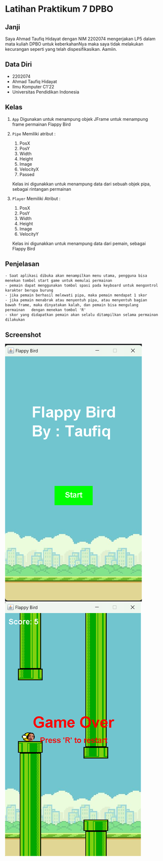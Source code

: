 # Latihan Praktikum 7 DPBO

## Janji

Saya Ahmad Taufiq Hidayat dengan NIM 2202074 mengerjakan LP5
dalam mata kuliah DPBO untuk keberkahanNya maka saya tidak
melakukan kecurangan seperti yang telah dispesifikasikan. Aamiin.

## Data Diri

- 2202074
- Ahmad Taufiq Hidayat
- Ilmu Komputer C1'22
- Universitas Pendidikan Indonesia

## Kelas

1. `App`
   Digunakan untuk menampung objek JFrame untuk menampung frame permainan Flappy Bird

2. `Pipe`
   Memiliki atribut :

   1. PosX
   2. PosY
   3. Width
   4. Height
   5. Image
   6. VelocityX
   7. Passed

   Kelas ini digunakkan untuk menampung data dari sebuah objek pipa, sebagai rintangan permainan

3. `Player`
   Memiliki Atribut :

   1. PosX
   2. PosY
   3. Width
   4. Height
   5. Image
   6. VelocityY

   Kelas ini digunakkan untuk menampung data dari pemain, sebagai Flappy Bird

## Penjelasan

    - Saat aplikasi dibuka akan menampilkan menu utama, pengguna bisa menekan tombol start game untuk memulai permainan
    - pemain dapat menggunakan tombol spasi pada keyboard untuk mengontrol karakter berupa burung
    - jika pemain berhasil melewati pipa, maka pemain mendapat 1 skor
    - jika pemain menabrak atau menyentuh pipa, atau menyentuh bagian bawah frame, maka dinyatakan kalah, dan pemain bisa mengulang permainan   dengan menekan tombol 'R'
    - skor yang didapatkan pemain akan selalu ditampilkan selama permainan dilakukan

## Screenshot

![Main Menu](Screenshot/1.png)
![Gamplay](Screenshot/2.png)
